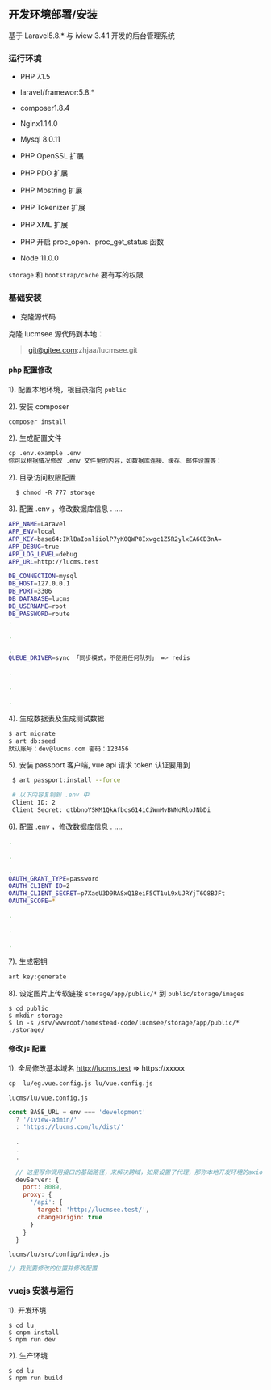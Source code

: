 ## 开发环境部署/安装

基于 Laravel5.8.* 与 iview 3.4.1 开发的后台管理系统

### 运行环境

- PHP 7.1.5
- laravel/framewor:5.8.*
- composer1.8.4
- Nginx1.14.0
- Mysql 8.0.11
- PHP OpenSSL 扩展
- PHP PDO 扩展
- PHP Mbstring 扩展
- PHP Tokenizer 扩展
- PHP XML 扩展
- PHP 开启 proc_open、proc_get_status 函数

- Node 11.0.0

`storage` 和 `bootstrap/cache` 要有写的权限



### 基础安装
- 克隆源代码

克隆 lucmsee 源代码到本地：

> git@gitee.com:zhjaa/lucmsee.git

#### php 配置修改

1). 配置本地环境，根目录指向 `public`

2). 安装 composer
```html
composer install
```

2). 生成配置文件
```html
cp .env.example .env
你可以根据情况修改 .env 文件里的内容，如数据库连接、缓存、邮件设置等：
```


2). 目录访问权限配置

```text
  $ chmod -R 777 storage
```


3). 配置 .env  ，修改数据库信息 . ....
```sh
APP_NAME=Laravel
APP_ENV=local
APP_KEY=base64:IKlBaIonliiolP7yK0QWP8Ixwgc1Z5R2ylxEA6CD3nA=
APP_DEBUG=true
APP_LOG_LEVEL=debug
APP_URL=http://lucms.test

DB_CONNECTION=mysql
DB_HOST=127.0.0.1
DB_PORT=3306
DB_DATABASE=lucms
DB_USERNAME=root
DB_PASSWORD=route
.

.

.
QUEUE_DRIVER=sync 「同步模式，不使用任何队列」 => redis

.

.

.
```

4). 生成数据表及生成测试数据

```sh
$ art migrate
$ art db:seed
默认账号：dev@lucms.com 密码：123456
```

5). 安装 passport 客户端, vue api 请求 token 认证要用到
```sh
 $ art passport:install --force

 # 以下内容复制到 .env 中
 Client ID: 2
 Client Secret: qtbbnoYSKM1QkAfbcs614iCiWmMvBWNdRloJNbDi

```

6). 配置 .env  ，修改数据库信息 . ....
```sh
.

.

.
OAUTH_GRANT_TYPE=password
OAUTH_CLIENT_ID=2
OAUTH_CLIENT_SECRET=p7XaeU3D9RASxQ18eiF5CT1uL9xUJRYjT6O8BJFt
OAUTH_SCOPE=*

.

.

.
```


7). 生成密钥
```html
art key:generate
```

8). 设定图片上传软链接 `storage/app/public/*` 到 `public/storage/images`
```
$ cd public
$ mkdir storage
$ ln -s /srv/wwwroot/homestead-code/lucmsee/storage/app/public/* ./storage/
```

#### 修改 js 配置

1). 全局修改基本域名 http://lucms.test => https://xxxxx

```html
cp  lu/eg.vue.config.js lu/vue.config.js
```

`lucms/lu/vue.config.js`
```js
const BASE_URL = env === 'development'
  ? '/iview-admin/'
  : 'https://lucms.com/lu/dist/'
  
  .
  .
  .
  
  // 这里写你调用接口的基础路径，来解决跨域，如果设置了代理，那你本地开发环境的axios的baseUrl要写为 '' ，即空字符串
  devServer: {
    port: 8089,
    proxy: {
      '/api': {
        target: 'http://lucmsee.test/',
        changeOrigin: true
      }
    }
  } 
```

`lucms/lu/src/config/index.js`
```js
// 找到要修改的位置并修改配置
```



### vuejs 安装与运行

1). 开发环境
```
$ cd lu
$ cnpm install
$ npm run dev
```

2). 生产环境
```
$ cd lu
$ npm run build
```
